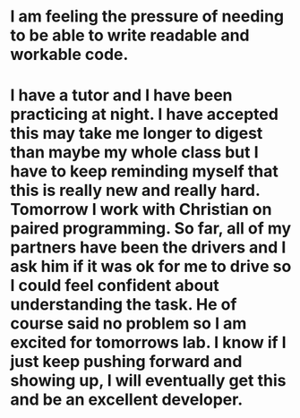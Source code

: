# I am feeling the pressure of needing to be able to write readable and workable code.
# I have a tutor and I have been practicing at night. I have accepted this may take me longer to digest than maybe my whole class but I have to keep reminding myself that this is really new and really hard. Tomorrow I work with Christian on paired programming. So far, all of my partners have been the drivers and I ask him if it was ok for me to drive so I could feel confident about understanding the task. He of course said no problem so I am excited for tomorrows lab. I know if I just keep pushing forward and showing up, I will eventually get this and be an excellent developer. 